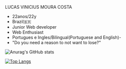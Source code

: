 

  LUCAS VINICIUS MOURA COSTA 
- 22anos/22y
- Brazil🇧🇷
- Junior Web developer
- Web Enthusiast 
- Portugues e Ingles/Bilingual(Portuguese and English)-
-  "Do you need a reason to not want to lose?"
 
 ![Anurag's GitHub stats](https://github-readme-stats.vercel.app/api?username=Lucasmcz&show_icons=true&theme=dark)  
 
[![Top Langs](https://github-readme-stats.vercel.app/api/top-langs/?username=Lucasmcz&layout=compact)](https://github.com/Lucasmcz/github-readme-stats)


